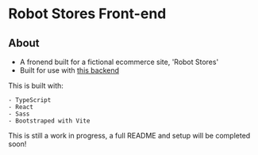 # Robot Stores Front-end

## About

+ A fronend built for a fictional ecommerce site, 'Robot Stores'
+ Built for use with [this backend](https://github.com/henryppercy/robot-stores-be)

This is built with: 

    - TypeScript
    - React
    - Sass
    - Bootstraped with Vite
    
This is still a work in progress, a full README and setup will be completed soon!


